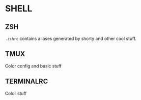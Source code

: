 # SHELL

## ZSH

```.zshrc``` contains aliases generated by shorty and other cool stuff.

## TMUX

Color config and basic stuff

## TERMINALRC

Color stuff
